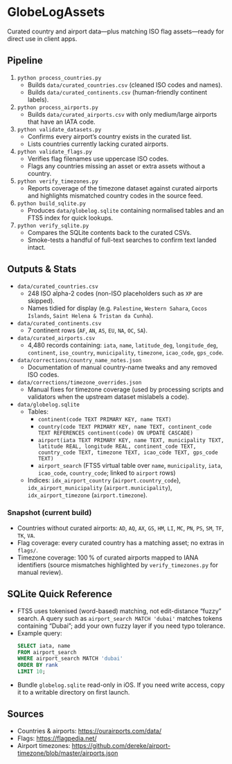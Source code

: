 # GlobeLogAssets
Curated country and airport data—plus matching ISO flag assets—ready for direct use in client apps.

## Pipeline
1. `python process_countries.py`
   - Builds `data/curated_countries.csv` (cleaned ISO codes and names).
   - Builds `data/curated_continents.csv` (human-friendly continent labels).
2. `python process_airports.py`
   - Builds `data/curated_airports.csv` with only medium/large airports that have an IATA code.
3. `python validate_datasets.py`
   - Confirms every airport’s country exists in the curated list.
   - Lists countries currently lacking curated airports.
4. `python validate_flags.py`
   - Verifies flag filenames use uppercase ISO codes.
   - Flags any countries missing an asset or extra assets without a country.
5. `python verify_timezones.py`
   - Reports coverage of the timezone dataset against curated airports and highlights mismatched country codes in the source feed.
6. `python build_sqlite.py`
   - Produces `data/globelog.sqlite` containing normalised tables and an FTS5 index for quick lookups.
7. `python verify_sqlite.py`
   - Compares the SQLite contents back to the curated CSVs.
   - Smoke-tests a handful of full-text searches to confirm text landed intact.

## Outputs & Stats
- `data/curated_countries.csv`
  - 248 ISO alpha-2 codes (non-ISO placeholders such as `XP` are skipped).
  - Names tidied for display (e.g. `Palestine`, `Western Sahara`, `Cocos Islands`, `Saint Helena & Tristan da Cunha`).
- `data/curated_continents.csv`
  - 7 continent rows (`AF`, `AN`, `AS`, `EU`, `NA`, `OC`, `SA`).
- `data/curated_airports.csv`
  - 4,480 records containing: `iata`, `name`, `latitude_deg`, `longitude_deg`, `continent`, `iso_country`, `municipality`, `timezone`, `icao_code`, `gps_code`.
- `data/corrections/country_name_notes.json`
  - Documentation of manual country-name tweaks and any removed ISO codes.
- `data/corrections/timezone_overrides.json`
  - Manual fixes for timezone coverage (used by processing scripts and validators when the upstream dataset mislabels a code).
- `data/globelog.sqlite`
  - Tables:
    - `continent(code TEXT PRIMARY KEY, name TEXT)`
    - `country(code TEXT PRIMARY KEY, name TEXT, continent_code TEXT REFERENCES continent(code) ON UPDATE CASCADE)`
    - `airport(iata TEXT PRIMARY KEY, name TEXT, municipality TEXT, latitude REAL, longitude REAL, continent_code TEXT, country_code TEXT, timezone TEXT, icao_code TEXT, gps_code TEXT)`
    - `airport_search` (FTS5 virtual table over `name`, `municipality`, `iata`, `icao_code`, `country_code`; linked to `airport` rows)
  - Indices: `idx_airport_country` (`airport.country_code`), `idx_airport_municipality` (`airport.municipality`), `idx_airport_timezone` (`airport.timezone`).

### Snapshot (current build)
- Countries without curated airports: `AD`, `AQ`, `AX`, `GS`, `HM`, `LI`, `MC`, `PN`, `PS`, `SM`, `TF`, `TK`, `VA`.
- Flag coverage: every curated country has a matching asset; no extras in `flags/`.
- Timezone coverage: 100 % of curated airports mapped to IANA identifiers (source mismatches highlighted by `verify_timezones.py` for manual review).

## SQLite Quick Reference
- FTS5 uses tokenised (word-based) matching, not edit-distance “fuzzy” search. A query such as `airport_search MATCH 'dubai'` matches tokens containing “Dubai”; add your own fuzzy layer if you need typo tolerance.
- Example query:
  ```sql
  SELECT iata, name
  FROM airport_search
  WHERE airport_search MATCH 'dubai'
  ORDER BY rank
  LIMIT 10;
  ```
- Bundle `globelog.sqlite` read-only in iOS. If you need write access, copy it to a writable directory on first launch.

## Sources
- Countries & airports: https://ourairports.com/data/
- Flags: https://flagpedia.net/
- Airport timezones: https://github.com/dereke/airport-timezone/blob/master/airports.json
